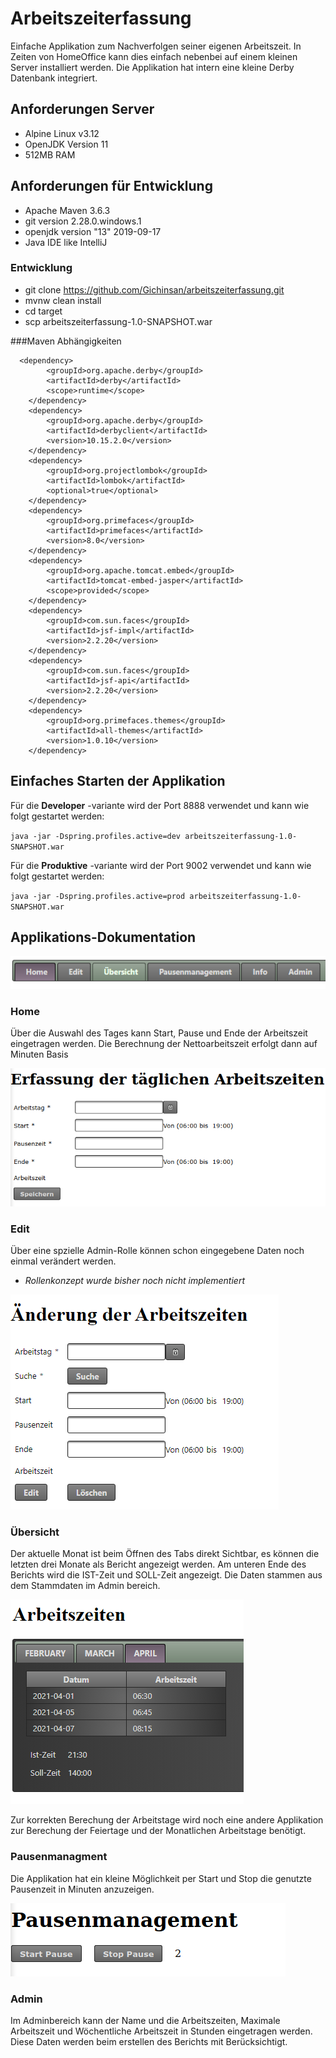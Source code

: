 # Arbeitszeiterfassung

Einfache Applikation zum Nachverfolgen seiner eigenen Arbeitszeit. In Zeiten von HomeOffice kann dies einfach nebenbei auf einem kleinen Server installiert werden. Die Applikation hat intern eine kleine Derby Datenbank integriert.


## Anforderungen Server

* Alpine Linux v3.12
* OpenJDK Version 11
* 512MB RAM

## Anforderungen für Entwicklung

* Apache Maven 3.6.3
* git version 2.28.0.windows.1
* openjdk version "13" 2019-09-17
* Java IDE like IntelliJ

### Entwicklung

* git clone https://github.com/Gichinsan/arbeitszeiterfassung.git
* mvnw clean install
* cd target  
* scp arbeitszeiterfassung-1.0-SNAPSHOT.war **<destination-server>**

###Maven Abhängigkeiten

      <dependency>
            <groupId>org.apache.derby</groupId>
            <artifactId>derby</artifactId>
            <scope>runtime</scope>
        </dependency>
        <dependency>
            <groupId>org.apache.derby</groupId>
            <artifactId>derbyclient</artifactId>
            <version>10.15.2.0</version>
        </dependency>
        <dependency>
            <groupId>org.projectlombok</groupId>
            <artifactId>lombok</artifactId>
            <optional>true</optional>
        </dependency>
        <dependency>
            <groupId>org.primefaces</groupId>
            <artifactId>primefaces</artifactId>
            <version>8.0</version>
        </dependency>
        <dependency>
            <groupId>org.apache.tomcat.embed</groupId>
            <artifactId>tomcat-embed-jasper</artifactId>
            <scope>provided</scope>
        </dependency>
        <dependency>
            <groupId>com.sun.faces</groupId>
            <artifactId>jsf-impl</artifactId>
            <version>2.2.20</version>
        </dependency>
        <dependency>
            <groupId>com.sun.faces</groupId>
            <artifactId>jsf-api</artifactId>
            <version>2.2.20</version>
        </dependency>
        <dependency>
            <groupId>org.primefaces.themes</groupId>
            <artifactId>all-themes</artifactId>
            <version>1.0.10</version>
        </dependency>

## Einfaches Starten der Applikation

Für die **Developer** -variante wird der Port 8888 verwendet und kann wie folgt gestartet werden:

`java -jar -Dspring.profiles.active=dev arbeitszeiterfassung-1.0-SNAPSHOT.war`

Für die **Produktive** -variante wird der Port 9002 verwendet und kann wie folgt gestartet werden:

`java -jar -Dspring.profiles.active=prod arbeitszeiterfassung-1.0-SNAPSHOT.war`


## Applikations-Dokumentation

![Main Page](./src/main/resources/images/menu.png)

### Home

Über die Auswahl des Tages kann Start, Pause und Ende der Arbeitszeit eingetragen werden.  Die Berechnung der Nettoarbeitszeit erfolgt dann auf Minuten Basis

![Eingabemaske der Arbeitszeit](./src/main/resources/images/workhours.png)

### Edit

Über eine spzielle Admin-Rolle können schon eingegebene Daten noch einmal verändert werden.

* _Rollenkonzept wurde bisher noch nicht implementiert_

![Ändern der Arbeitszeit](./src/main/resources/images/edit.png)


### Übersicht

Der aktuelle Monat ist beim Öffnen des Tabs direkt Sichtbar, es können die letzten drei Monate als Bericht angezeigt werden.
Am unteren Ende des Berichts wird die IST-Zeit und SOLL-Zeit angezeigt. Die Daten stammen aus dem Stammdaten im Admin bereich.

![Monatliche Übersicht](./src/main/resources/images/report.png)

Zur korrekten Berechung der Arbeitstage wird noch eine andere Applikation zur Berechung der Feiertage und der Monatlichen Arbeitstage benötigt.

### Pausenmanagment

Die Applikation hat ein kleine Möglichkeit per Start und Stop die genutzte Pausenzeit in Minuten anzuzeigen.

![Pausenmangement](./src/main/resources/images/pause.png)


### Admin

Im Adminbereich kann der Name und die Arbeitszeiten, Maximale Arbeitszeit und Wöchentliche Arbeitszeit in Stunden eingetragen werden.
Diese Daten werden beim erstellen des Berichts mit Berücksichtigt.



